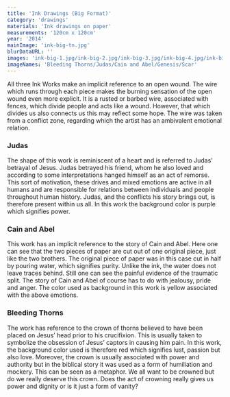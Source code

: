 ```yaml
---
title: 'Ink Drawings (Big Format)'
category: 'drawings'
materials: 'Ink drawings on paper'
measurements: '120cm x 120cm'
year: '2014'
mainImage: 'ink-big-tn.jpg'
blurDataURL: ''
images: 'ink-big-1.jpg/ink-big-2.jpg/ink-big-3.jpg/ink-big-4.jpg/ink-big-5.jpg'
imageNames: 'Bleeding Thorns/Judas/Cain and Abel/Genesis/Scar'
---
```


All three Ink Works make an implicit reference to an open wound. The wire which runs through each piece makes the burning sensation of the open wound even more explicit. It is a rusted or barbed wire, associated with fences, which divide people and acts like a wound. However, that which divides us also connects us this may reflect some hope. The wire was taken from a conflict zone, regarding which the artist has an ambivalent emotional relation.
### Judas
The shape of this work is reminiscent of a heart and is referred to Judas’ betrayal of Jesus. Judas betrayed his friend, whom he also loved and according to some interpretations hanged himself as an act of remorse. This sort of motivation, these drives and mixed emotions are active in all humans and are responsible for relations between individuals and people throughout human history. Judas, and the conflicts his story brings out, is therefore present within us all. In this work the background color is purple which signifies power.
### Cain and Abel
This work has an implicit reference to the story of Cain and Abel. Here one can see that the two pieces of paper are cut out of one original piece, just like the two brothers. The original piece of paper was in this case cut in half by pouring water, which signifies purity. Unlike the ink, the water does not leave traces behind. Still one can see the painful evidence of the traumatic split. The story of Cain and Abel of course has to do with jealousy, pride and anger. The color used as background in this work is yellow associated with the above emotions.
### Bleeding Thorns
The work has reference to the crown of thorns believed to have been placed on Jesus’ head prior to his crucifixion. This is usually taken to symbolize the obsession of Jesus’ captors in causing him pain. In this work, the background color used is therefore red which signifies lust, passion but also love. Moreover, the crown is usually associated with power and authority but in the biblical story it was used as a form of humiliation and mockery. This can be seen as a metaphor. We all want to be crowned but do we really deserve this crown. Does the act of crowning really gives us power and dignity or is it just a form of vanity? 
